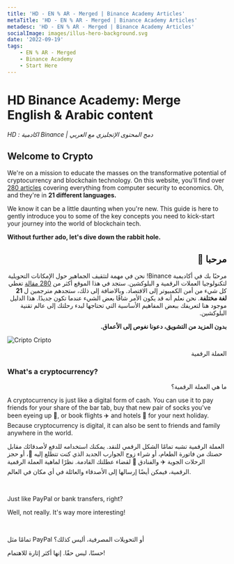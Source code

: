 ```yaml
---
title: 'HD - EN % AR - Merged | Binance Academy Articles'
metaTitle: 'HD - EN % AR - Merged | Binance Academy Articles'
metadesc: 'HD - EN % AR - Merged | Binance Academy Articles'
socialImage: images/illus-hero-background.svg
date: '2022-09-19'
tags:
    - EN % AR - Merged
    - Binance Academy
    - Start Here
---
```

# HD Binance Academy: Merge English & Arabic content

*HD : اكادمية Binance | دمج المحتوى الإتجليزي مع العربي*

## Welcome to Crypto

We're on a mission to educate the masses on the transformative potential of cryptocurrency and blockchain technology. On this website, you'll find over [280 articles](https://academy.binance.com/en/articles) covering everything from computer security to economics. Oh, and they're in **21 different languages.**

We know it can be a little daunting when you're new. This guide is here to gently introduce you to some of the key concepts you need to kick-start your journey into the world of blockchain tech.

**Without further ado, let's dive down the rabbit hole.**

<div dir="rtl">

## مرحبا 👋

مرحبًا بك في أكاديمية Binance! نحن في مهمة لتثقيف الجماهير حول الإمكانات التحويلية لتكنولوجيا العملات الرقمية و البلوكشين. ستجد في هذا الموقع أكثر من [280 مقالة](https://academy.binance.com/ar/articles) تغطي كل شيء من أمن الكمبيوتر إلى الاقتصاد. وبالاضافة إلى ذلك، ستجدهم مترجمين ل **21 لغة مختلفة**.
نحن نعلم أنه قد يكون الأمر شاقًا بعض الشيء عندما تكون جديدًا. هذا الدليل موجود هنا لتعريفك ببعض المفاهيم الأساسية التي تحتاجها لبدء رحلتك إلى عالم تقنية البلوكشين.

**بدون المزيد من التشويق، دعونا نغوص إلى الأعماق.**

</div>

![Cripto](/images/crypto-icon.svg) Cripto

<div dir="rtl">
العملة الرقمية
</div>

### What's a cryptocurrency?

<div dir="rtl">
ما هي العملة الرقمية؟
</div>

A cryptocurrency is just like a digital form of cash. You can use it to pay friends for your share of the bar tab, buy that new pair of socks you've been eyeing up 👀, or book flights ✈️ and hotels 🏨 for your next holiday. Because cryptocurrency is digital, it can also be sent to friends and family anywhere in the world.

العملة الرقمية تشبه تمامًا الشكل الرقمي للنقد. يمكنك استخدامه للدفع لأصدقائك مقابل حصتك من فاتورة الطعام، أو شراء زوج الجوارب الجديد الذي كنت تتطلع إليه 👀، أو حجز الرحلات الجوية ✈️ والفنادق 🏨 لقضاء عطلتك القادمة. نظرًا لماهية العملة الرقمية الرقمية، فيمكن أيضًا إرسالها إلى الأصدقاء والعائلة في أي مكان في العالم.

<br>

Just like PayPal or bank transfers, right?

Well, not really. It's way more interesting!

<br>

تمامًا مثل PayPal أو التحويلات المصرفية، أليس كذلك؟

حسنًا، ليس حقًا. إنها أكثر إثارة للاهتمام!

<br>
